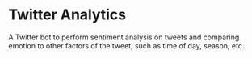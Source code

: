 # Twitter Analytics
A Twitter bot to perform sentiment analysis on tweets and comparing emotion to other factors of the tweet, such as time of day, season, etc.
